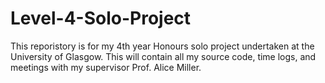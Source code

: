 # Level-4-Solo-Project
This reporistory is for my 4th year Honours solo project undertaken at the University of Glasgow. This will contain all my source code, time logs, and meetings with my supervisor Prof. Alice Miller. 
